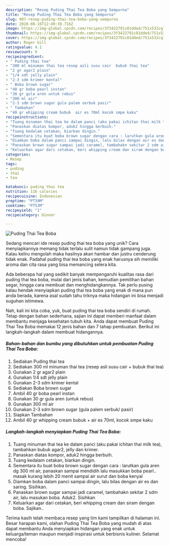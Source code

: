 ```yaml
---
description: "Resep Puding Thai Tea Boba yang Sempurna"
title: "Resep Puding Thai Tea Boba yang Sempurna"
slug: 907-resep-puding-thai-tea-boba-yang-sempurna
date: 2020-08-16T12:49:39.716Z
image: https://img-global.cpcdn.com/recipes/3f3422791c81dded/751x532cq70/puding-thai-tea-boba-foto-resep-utama.jpg
thumbnail: https://img-global.cpcdn.com/recipes/3f3422791c81dded/751x532cq70/puding-thai-tea-boba-foto-resep-utama.jpg
cover: https://img-global.cpcdn.com/recipes/3f3422791c81dded/751x532cq70/puding-thai-tea-boba-foto-resep-utama.jpg
author: Roger Gill
ratingvalue: 4.1
reviewcount: 9
recipeingredient:
- " Puding thai tea"
- "300 ml minuman thai tea resep asli susu cair  bubuk thai tea"
- "2 gr agar2 plain"
- "1/4 sdt jelly plain"
- "2-3 sdm krimer kental"
- " Boba brown sugar"
- "40 gr boba pearl instan"
- "30 gr gula aren untuk rebus"
- "300 ml air"
- "2-3 sdm brown sugar gula palem serbuk pasir"
- " Tambahan"
- "40 gr whipping cream bubuk  air es 70ml kocok smpe kaku"
recipeinstructions:
- "Tuang minuman thai tea ke dalam panci (aku pakai ichitan thai milk tea), tambahkan bubuk agar2, jelly dan krimer."
- "Panaskan diatas kompor, aduk2 hingga berbuih."
- "Tuang kedalam cetakan, biarkan dingin."
- "Sementara itu buat boba brown sugar dengan cara : larutkan gula aren dg 300 ml air, panaskan sampai mendidih lalu masukkan boba pearl.. masak kurang lebih 20 menit sampai air surut dan boba kenyal"
- "Diamkan boba dalam panci sampai dingin, lalu bilas dengan air es dan saring. Sisihkan."
- "Panaskan brown sugar sampai jadi caramel, tambahakn sekitar 2 sdm air, lalu masukan boba. Aduk2. Sisihkan"
- "Keluarkan agar dari cetakan, beri whipping cream dan siram dengan boba. Sajikan.."
categories:
- Resep
tags:
- puding
- thai
- tea

katakunci: puding thai tea 
nutrition: 116 calories
recipecuisine: Indonesian
preptime: "PT39M"
cooktime: "PT53M"
recipeyield: "1"
recipecategory: Dinner

---
```



![Puding Thai Tea Boba](https://img-global.cpcdn.com/recipes/3f3422791c81dded/751x532cq70/puding-thai-tea-boba-foto-resep-utama.jpg)

Sedang mencari ide resep puding thai tea boba yang unik? Cara menyiapkannya memang tidak terlalu sulit namun tidak gampang juga. Kalau keliru mengolah maka hasilnya akan hambar dan justru cenderung tidak enak. Padahal puding thai tea boba yang enak harusnya sih memiliki aroma dan cita rasa yang bisa memancing selera kita.

Ada beberapa hal yang sedikit banyak mempengaruhi kualitas rasa dari puding thai tea boba, mulai dari jenis bahan, kemudian pemilihan bahan segar, hingga cara membuat dan menghidangkannya. Tak perlu pusing kalau hendak menyiapkan puding thai tea boba yang enak di mana pun anda berada, karena asal sudah tahu triknya maka hidangan ini bisa menjadi suguhan istimewa.




Nah, kali ini kita coba, yuk, buat puding thai tea boba sendiri di rumah. Tetap dengan bahan sederhana, sajian ini dapat memberi manfaat dalam membantu menjaga kesehatan tubuh kita. Anda dapat membuat Puding Thai Tea Boba memakai 12 jenis bahan dan 7 tahap pembuatan. Berikut ini langkah-langkah dalam membuat hidangannya.

<!--inarticleads1-->

##### Bahan-bahan dan bumbu yang dibutuhkan untuk pembuatan Puding Thai Tea Boba:

1. Sediakan  Puding thai tea
1. Sediakan 300 ml minuman thai tea (resep asli susu cair + bubuk thai tea)
1. Gunakan 2 gr agar2 plain
1. Gunakan 1/4 sdt jelly plain
1. Gunakan 2-3 sdm krimer kental
1. Sediakan  Boba brown sugar
1. Ambil 40 gr boba pearl instan
1. Gunakan 30 gr gula aren (untuk rebus)
1. Gunakan 300 ml air
1. Gunakan 2-3 sdm brown sugar (gula palem serbuk/ pasir)
1. Siapkan  Tambahan
1. Ambil 40 gr whipping cream bubuk + air es 70ml, kocok smpe kaku




<!--inarticleads2-->

##### Langkah-langkah menyiapkan Puding Thai Tea Boba:

1. Tuang minuman thai tea ke dalam panci (aku pakai ichitan thai milk tea), tambahkan bubuk agar2, jelly dan krimer.
1. Panaskan diatas kompor, aduk2 hingga berbuih.
1. Tuang kedalam cetakan, biarkan dingin.
1. Sementara itu buat boba brown sugar dengan cara : larutkan gula aren dg 300 ml air, panaskan sampai mendidih lalu masukkan boba pearl.. masak kurang lebih 20 menit sampai air surut dan boba kenyal
1. Diamkan boba dalam panci sampai dingin, lalu bilas dengan air es dan saring. Sisihkan.
1. Panaskan brown sugar sampai jadi caramel, tambahakn sekitar 2 sdm air, lalu masukan boba. Aduk2. Sisihkan
1. Keluarkan agar dari cetakan, beri whipping cream dan siram dengan boba. Sajikan..




Terima kasih telah membaca resep yang tim kami tampilkan di halaman ini. Besar harapan kami, olahan Puding Thai Tea Boba yang mudah di atas dapat membantu Anda menyiapkan hidangan yang enak untuk keluarga/teman maupun menjadi inspirasi untuk berbisnis kuliner. Selamat mencoba!
